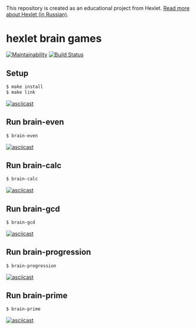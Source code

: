 ##

This repository is created as an educational project from Hexlet. [Read more about Hexlet (in Russian)](https://ru.hexlet.io/pages/about?utm_source=github&utm_medium=link&utm_campaign=nodejs-package).
##

# hexlet brain games
[![Maintainability](https://api.codeclimate.com/v1/badges/a99a88d28ad37a79dbf6/maintainability)](https://codeclimate.com/github/codeclimate/codeclimate/maintainability)
[![Build Status](https://travis-ci.com/Vernat/frontend-project-lvl1.svg?branch=master)](https://travis-ci.com/Vernat/frontend-project-lvl1)


## Setup

```sh
$ make install
$ make link
```
[![asciicast](https://asciinema.org/a/mNWBKRdQQt8nsEO4RXMC8868z.svg)](https://asciinema.org/a/mNWBKRdQQt8nsEO4RXMC8868z)


## Run brain-even

```sh
$ brain-even
```
[![asciicast](https://asciinema.org/a/Rr14AlEhwOvEDUwUrb3w6qdhL.svg)](https://asciinema.org/a/Rr14AlEhwOvEDUwUrb3w6qdhL)


## Run brain-calc

```sh
$ brain-calc
```
[![asciicast](https://asciinema.org/a/2zlpUCyPU5m84D1JFqLpDR9AV.svg)](https://asciinema.org/a/2zlpUCyPU5m84D1JFqLpDR9AV)


## Run brain-gcd

```sh
$ brain-gcd
```
[![asciicast](https://asciinema.org/a/lcFzF21kCMtTeoMnBrknSZPUh.svg)](https://asciinema.org/a/lcFzF21kCMtTeoMnBrknSZPUh)


## Run brain-progression

```sh
$ brain-progression
```
[![asciicast](https://asciinema.org/a/icTn3u47AiSU7qcq8jWeKe28n.svg)](https://asciinema.org/a/icTn3u47AiSU7qcq8jWeKe28n)


## Run brain-prime

```sh
$ brain-prime
```
[![asciicast](https://asciinema.org/a/rBTSNBBBmTrx0ZUlETIv0t84B.svg)](https://asciinema.org/a/rBTSNBBBmTrx0ZUlETIv0t84B)
